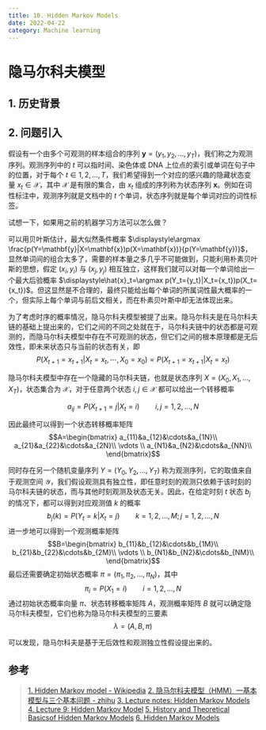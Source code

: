 ```yaml
---
title: 10. Hidden Markov Models
date: 2022-04-22
category: Machine learning
---
```

<!--more-->
# 隐马尔科夫模型
## 1. 历史背景

## 2. 问题引入
假设有一个由多个可观测的样本组合的序列 $\mathbf{y}=(y_1,y_2,\dots,y_T)$，我们称之为观测序列。观测序列中的 $t$ 可以指时间、染色体或 DNA 上位点的索引或单词在句子中的位置，对于每个 $t\in1,2,\dots,T$，我们希望得到一个对应的感兴趣的隐藏状态变量 $x_t\in \mathcal{X}$，其中 $\mathcal{X}$ 是有限的集合，由 $x_t$ 组成的序列称为状态序列 $\mathbf{x}$。例如在词性标注中，观测序列就是文档中的 $t$ 个单词，状态序列就是每个单词对应的词性标签。

试想一下，如果用之前的机器学习方法可以怎么做？

可以用贝叶斯估计，最大似然条件概率 $\displaystyle\argmax \frac{p(Y=\mathbf{y}|X=\mathbf{x})p(X=\mathbf{x})}{p(Y=\mathbf{y})}$，显然单词间的组合太多了，需要的样本量之多几乎不可能做到，只能利用朴素贝叶斯的思想，假定 $(x_i,y_i)$ 与 $(x_j,y_j)$ 相互独立，这样我们就可以对每一个单词给出一个最大后验概率 $\displaystyle\hat{x}_t=\argmax p(Y_t={y_t}|X_t={x_t})p(X_t={x_t})$。但这显然是不合理的，最终只能给出每个单词的所属词性最大概率的一个，但实际上每个单词与前后文相关，而在朴素贝叶斯中却无法体现出来。

为了考虑时序的概率情况，隐马尔科夫模型被提了出来。隐马尔科夫是在马尔科夫链的基础上提出来的，它们之间的不同之处就在于，马尔科夫链中的状态都是可观测的，而隐马尔科夫模型中存在不可观测的状态，但它们之间的根本原理都是无后效性，即未来状态只与当前的状态有关，即
$$P(X_{t+1}=x_{t+1}|X_t=x_t,\cdots,X_0=x_0)=P(X_{t+1}=x_{t+1}|X_t=x_{t})$$

隐马尔科夫模型中存在一个隐藏的马尔科夫链，也就是状态序列 $X=(X_0,X_1,\dots,X_T)$，状态集合为 $\mathcal{X}$，对于任意两个状态 $i,j\in\mathcal{X}$ 都可以给出一个转移概率 

$$a_{ij}=P(X_{t+1}=j|X_{t}=i)\qquad i,j=1,2,\dots,N$$

因此最终可以得到一个状态转移概率矩阵
$$A=\begin{bmatrix}
    a_{11}&a_{12}&\cdots&a_{1N}\\
    a_{21}&a_{22}&\cdots&a_{2N}\\
    \vdots  \\
    a_{N1}&a_{N2}&\cdots&a_{NN}\\
\end{bmatrix}$$

同时存在另一个随机变量序列 $Y=(Y_0,Y_2,\dots,Y_T)$ 称为观测序列，它的取值来自于观测空间 $\mathcal{Y}$，我们假设观测具有独立性，即任意时刻的观测只依赖于该时刻的马尔科夫链的状态，而与其他时刻观测及状态无关。因此，在给定时刻 $t$ 状态 $b_j$ 的情况下，都可以得到对应观测值 $k$ 的概率
$$b_{j}(k)=P(Y_t=k|X_t=j)\qquad k=1,2,\dots,M;j=1,2,\dots,N$$
进一步地可以得到一个观测概率矩阵
$$B=\begin{bmatrix}
    b_{11}&b_{12}&\cdots&b_{1M}\\
    b_{21}&b_{22}&\cdots&b_{2M}\\
    \vdots  \\
    b_{N1}&b_{N2}&\cdots&b_{NM}\\
\end{bmatrix}$$
最后还需要确定初始状态概率 $\pi=(\pi_1,\pi_2,\dots,\pi_N)$，其中
$$\pi_i=P(X_1=i)\qquad i=1,2,\dots,N$$
通过初始状态概率向量 $\pi$、状态转移概率矩阵 $A$，观测概率矩阵 $B$ 就可以确定隐马尔科夫模型，它们也称为隐马尔科夫模型的三要素
$$\lambda=(A,B,\pi)$$

可以发现，隐马尔科夫是基于无后效性和观测独立性假设提出来的。


## 参考
> [1. Hidden Markov model - Wikipedia](https://en.wikipedia.org/wiki/Hidden_Markov_model)
> [2. 隐马尔科夫模型（HMM）一基本模型与三个基本问题 - zhihu](https://zhuanlan.zhihu.com/p/26811689)
> [3. Lecture notes: Hidden Markov Models](https://www.stats.ox.ac.uk/~caron/teaching/sb1b/lecturehmm.pdf)
> [4. Lecture 9: Hidden Markov Model](http://faculty.washington.edu/yenchic/18A_stat516/Lec9_HMM.pdf)
> [5. History and Theoretical Basicsof Hidden Markov Models](https://www.intechopen.com/chapters/15369)
> [6. Hidden Markov Models](https://web.stanford.edu/~jurafsky/slp3/A.pdf)